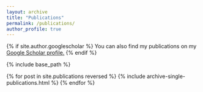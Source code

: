 ```yaml
---
layout: archive
title: "Publications"
permalink: /publications/
author_profile: true
---
```


{% if site.author.googlescholar %}
  You can also find my publications on my <u><a href="{{site.author.googlescholar}}"> Google Scholar profile</a>.</u>
{% endif %}

{% include base_path %}

{% for post in site.publications reversed %}
  {% include archive-single-publications.html %}
{% endfor %}
